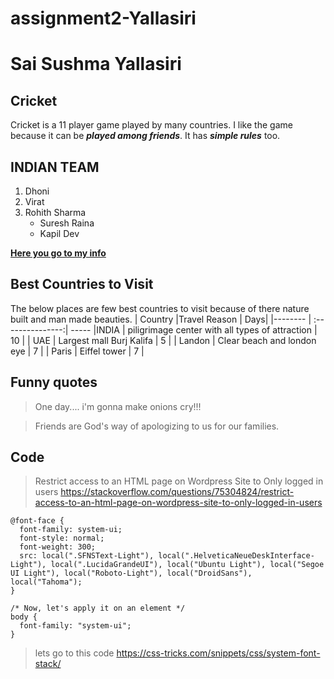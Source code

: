 # assignment2-Yallasiri
# Sai Sushma Yallasiri
## Cricket
Cricket is a 11 player game played by many countries. I like the game because it can be ***played among friends***. It has ***simple rules*** too. 

INDIAN TEAM
--- 
1. Dhoni
2. Virat
3. Rohith Sharma
   * Suresh Raina
   * Kapil Dev 

**[Here you go to my info](AboutMe.md)**

Best Countries to Visit
---
The below places are few best countries to visit because of there nature built and man made beauties.
| Country |Travel Reason | Days|
|-------- | :---------------:|  -----
|INDIA | piligrimage center with all types of attraction | 10 |
| UAE | Largest mall Burj Kalifa | 5 |
| Landon | Clear beach and london eye | 7 |
| Paris | Eiffel tower | 7 |

Funny quotes 
---
> One day.... i'm gonna make onions cry!!!

> Friends are God's way of apologizing to us for our families. 

Code
---
>Restrict access to an HTML page on Wordpress Site to Only logged in users <https://stackoverflow.com/questions/75304824/restrict-access-to-an-html-page-on-wordpress-site-to-only-logged-in-users>
```
@font-face {
  font-family: system-ui;
  font-style: normal;
  font-weight: 300;
  src: local(".SFNSText-Light"), local(".HelveticaNeueDeskInterface-Light"), local(".LucidaGrandeUI"), local("Ubuntu Light"), local("Segoe UI Light"), local("Roboto-Light"), local("DroidSans"), local("Tahoma");
}

/* Now, let's apply it on an element */
body {
  font-family: "system-ui";
}
```

>lets go to this code https://css-tricks.com/snippets/css/system-font-stack/